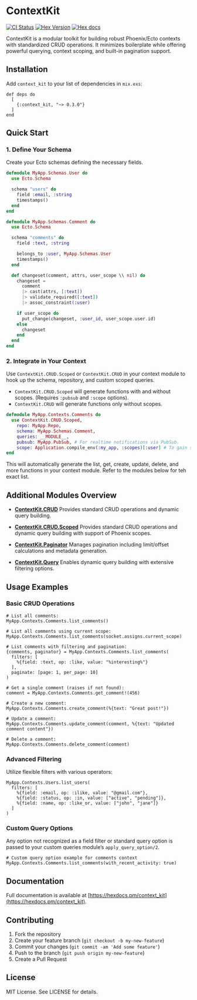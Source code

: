 # ContextKit

[![CI Status](https://github.com/egze/context_kit/actions/workflows/elixir.yml/badge.svg)](https://github.com/egze/context_kit/actions/workflows/elixir.yml)
[![Hex Version](https://img.shields.io/hexpm/v/context_kit.svg)](https://hex.pm/packages/context_kit)
[![Hex docs](http://img.shields.io/badge/hex.pm-docs-green.svg?style=flat)](https://hexdocs.pm/context_kit)

ContextKit is a modular toolkit for building robust Phoenix/Ecto contexts with standardized CRUD operations. It minimizes boilerplate while offering powerful querying, context scoping, and built-in pagination support.

## Installation

Add `context_kit` to your list of dependencies in `mix.exs`:

    def deps do
      [
        {:context_kit, "~> 0.3.0"}
      ]
    end

## Quick Start

### 1. Define Your Schema

Create your Ecto schemas defining the necessary fields.

```elixir
defmodule MyApp.Schemas.User do
  use Ecto.Schema

  schema "users" do
    field :email, :string
    timestamps()
  end
end

defmodule MyApp.Schemas.Comment do
  use Ecto.Schema

  schema "comments" do
    field :text, :string

    belongs_to :user, MyApp.Schemas.User
    timestamps()
  end

  def changeset(comment, attrs, user_scope \\ nil) do
    changeset =
      comment
      |> cast(attrs, [:text])
      |> validate_required([:text])
      |> assoc_constraint(:user)

    if user_scope do
      put_change(changeset, :user_id, user_scope.user.id)
    else
      changeset
    end
  end
end
```

### 2. Integrate in Your Context

Use `ContextKit.CRUD.Scoped` or `ContextKit.CRUD` in your context module to hook up the schema, repository, and custom scoped queries.

- `ContextKit.CRUD.Scoped` will generate functions with and without scopes. (Requires `:pubsub` and `:scope` options).
- `ContextKit.CRUD` will generate functions only without scopes.

```elixir
defmodule MyApp.Contexts.Comments do
  use ContextKit.CRUD.Scoped,
    repo: MyApp.Repo,
    schema: MyApp.Schemas.Comment,
    queries: __MODULE__,
    pubsub: MyApp.PubSub, # For realtime notifications via PubSub.
    scope: Application.compile_env(:my_app, :scopes)[:user] # To gain support for Phoenix 1.8 scopes.
end
```

This will automatically generate the list, get, create, update, delete, and more functions in your context module. Refer to the modules below for teh exact list.

## Additional Modules Overview

- **[ContextKit.CRUD](lib/context_kit/crud.ex)**
  Provides standard CRUD operations and dynamic query building.

- **[ContextKit.CRUD.Scoped](lib/context_kit/crud/scoped.ex)**
  Provides standard CRUD operations and dynamic query building with support of Phoenix scopes.

- **[ContextKit.Paginator](lib/context_kit/paginator.ex)**
  Manages pagination including limit/offset calculations and metadata generation.

- **[ContextKit.Query](lib/context_kit/query.ex)**
  Enables dynamic query building with extensive filtering options.

## Usage Examples

### Basic CRUD Operations

    # List all comments:
    MyApp.Contexts.Comments.list_comments()

    # List all comments using current scope:
    MyApp.Contexts.Comments.list_comments(socket.assigns.current_scope)

    # List comments with filtering and pagination:
    {comments, paginator} = MyApp.Contexts.Comments.list_comments(
      filters: [
        %{field: :text, op: :like, value: "%interesting%"}
      ],
      paginate: [page: 1, per_page: 10]
    )

    # Get a single comment (raises if not found):
    comment = MyApp.Contexts.Comments.get_comment!(456)

    # Create a new comment:
    MyApp.Contexts.Comments.create_comment(%{text: "Great post!"})

    # Update a comment:
    MyApp.Contexts.Comments.update_comment(comment, %{text: "Updated comment content"})

    # Delete a comment:
    MyApp.Contexts.Comments.delete_comment(comment)

### Advanced Filtering

Utilize flexible filters with various operators:

    MyApp.Contexts.Users.list_users(
      filters: [
        %{field: :email, op: :ilike, value: "@gmail.com"},
        %{field: :status, op: :in, value: ["active", "pending"]},
        %{field: :name, op: :like_or, value: ["john", "jane"]}
      ]
    )

### Custom Query Options

Any option not recognized as a field filter or standard query option is passed to your custom queries module’s `apply_query_option/2`.

    # Custom query option example for comments context
    MyApp.Contexts.Comments.list_comments(with_recent_activity: true)

## Documentation

Full documentation is available at [https://hexdocs.pm/context_kit](https://hexdocs.pm/context_kit).

## Contributing

1. Fork the repository
2. Create your feature branch (`git checkout -b my-new-feature`)
3. Commit your changes (`git commit -am 'Add some feature'`)
4. Push to the branch (`git push origin my-new-feature`)
5. Create a Pull Request

## License

MIT License. See LICENSE for details.
